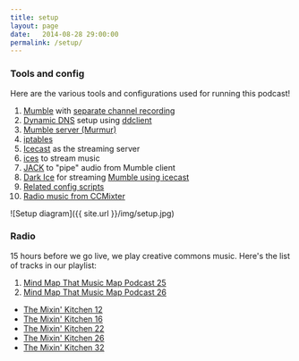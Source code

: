```yaml
---
title: setup
layout: page
date:   2014-08-28 29:00:00
permalink: /setup/
---
```


### Tools and config

Here are the various tools and configurations used for running this podcast!

1. [Mumble](http://mumble.sourceforge.net/) with [separate channel recording](http://blog.mumble.info/for-the-record/)
1. [Dynamic DNS](https://wiki.archlinux.org/index.php/Dynamic_DNS) setup using [ddclient](http://sourceforge.net/p/ddclient/wiki/Home/)
1. [Mumble server (Murmur)](http://mumble.sourceforge.net/Running_Murmur)
1. [iptables](https://wiki.archlinux.org/index.php/iptables)
1. [Icecast](http://icecast.org/) as the streaming server
1. [ices](http://www.icecast.org/ices.php) to stream music
1. [JACK](http://www.jackaudio.org/) to "pipe" audio from Mumble client
1. [Dark Ice](https://code.google.com/p/darkice/) for streaming [Mumble using icecast](http://www.skyehaven.net/blog/2011/03/14/mumble-icecast/)
1. [Related config scripts](https://github.com/notthetup/webuildliveserver)
1. [Radio music from CCMixter](http://ccmixter.org/)

![Setup diagram]({{ site.url }}/img/setup.jpg)

<a name="radio"></a>

### Radio

15 hours before we go live, we play creative commons music. Here's the list of tracks in our playlist:

1. [ Mind Map That Music Map Podcast 25](http://ccmixter.org/playlist/browse/15017)
2. [ Mind Map That Music Map Podcast 26](http://ccmixter.org/playlist/browse/15302)
- [The Mixin' Kitchen 12](http://beta.ccmixter.org/playlist/browse/6474)
- [The Mixin' Kitchen 16](http://beta.ccmixter.org/playlist/browse/6997)
- [The Mixin' Kitchen 22](http://beta.ccmixter.org/playlist/browse/7757)
- [The Mixin' Kitchen 26](http://beta.ccmixter.org/playlist/browse/7974)
- [The Mixin' Kitchen 32](http://beta.ccmixter.org/playlist/browse/8561)
